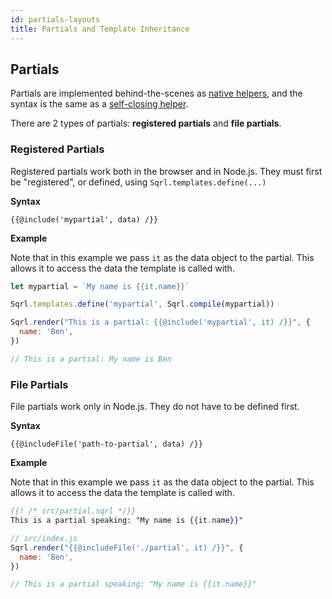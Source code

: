 ```yaml
---
id: partials-layouts
title: Partials and Template Inheritance
---
```


## Partials

Partials are implemented behind-the-scenes as [native helpers](../api/native-helper-api), and the syntax is the same as a [self-closing helper](helpers#self-closing-helpers).

There are 2 types of partials: **registered partials** and **file partials**.

### Registered Partials

Registered partials work both in the browser and in Node.js. They must first be "registered", or defined, using `Sqrl.templates.define(...)`

**Syntax**

```
{{@include('mypartial', data) /}}
```

**Example**

Note that in this example we pass `it` as the data object to the partial. This allows it to access the data the template is called with.

```js
let mypartial = `My name is {{it.name}}`

Sqrl.templates.define('mypartial', Sqrl.compile(mypartial))

Sqrl.render("This is a partial: {{@include('mypartial', it) /}}", {
  name: 'Ben',
})

// This is a partial: My name is Ben
```

### File Partials

File partials work only in Node.js. They do not have to be defined first.

**Syntax**

```
{{@includeFile('path-to-partial', data) /}}
```

**Example**

Note that in this example we pass `it` as the data object to the partial. This allows it to access the data the template is called with.

```handlebars
{{! /* src/partial.sqrl */}}
This is a partial speaking: "My name is {{it.name}}"
```

```js
// src/index.js
Sqrl.render("{{@includeFile('./partial', it) /}}", {
  name: 'Ben',
})

// This is a partial speaking: "My name is {{it.name}}"
```
